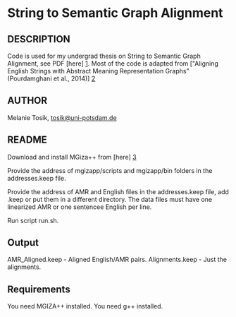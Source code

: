 String to Semantic Graph Alignment
==================================

DESCRIPTION
-----------

Code is used for my undergrad thesis on String to Semantic Graph Alignment, see PDF [here] [1].
Most of the code is adapted from ["Aligning English Strings with Abstract Meaning Representation Graphs" (Pourdamghani et al., 2014)] [2]

AUTHOR
------
Melanie Tosik, tosik@uni-potsdam.de

[1]: http://www.melanietosik.com/files/thesis.pdf
[2]: http://www.isi.edu/~damghani/

README
-------------

Download and install MGiza++ from [here] [3]

[3]: http://www.kyloo.net/software/doku.php/mgiza:overview

Provide the address of mgizapp/scripts and mgizapp/bin folders in the addresses.keep file.

Provide the address of AMR and English files in the addresses.keep file, add .keep or put them in a different directory.
The data files must have one linearized AMR or one sentencee English per line.

Run script run.sh.

Output
------

AMR_Aligned.keep - Aligned English/AMR pairs.
Alignments.keep - Just the alignments.

Requirements
------------

You need MGIZA++ installed.
You need g++ installed.


